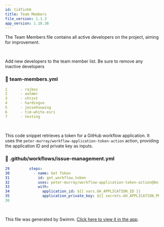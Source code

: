 ```yaml
---
id: ti4finh6
title: Team Members
file_version: 1.1.3
app_version: 1.18.38
---
```


The Team Members file contains all active developers on the project, aiming for improvement.

<br/>

Add new developers to the team member list. Be sure to remove any inactive developers
<!-- NOTE-swimm-snippet: the lines below link your snippet to Swimm -->
### 📄 team-members.yml
```yaml
1      - rajbos
2      - aatmmr	
3      - chtzvt	
4      - hardingve		
5      - jessehouwing
6      - tim-white-esri
7      - testing
```

<br/>

This code snippet retrieves a token for a GitHub workflow application. It uses the `peter-murray/workflow-application-token-action` action, providing the application ID and private key as inputs.
<!-- NOTE-swimm-snippet: the lines below link your snippet to Swimm -->
### 📄 .github/workflows/issue-management.yml
```yaml
29         steps:    
30           - name: Get Token
31             id: get_workflow_token
32             uses: peter-murray/workflow-application-token-action@8e1ba3bf1619726336414f1014e37f17fbadf1db
33             with:
34               application_id: ${{ vars.GH_APPLICATION_ID }}
35               application_private_key: ${{ secrets.GH_APPLICATION_PRIVATE_KEY }}
36               
```

<br/>

This file was generated by Swimm. [Click here to view it in the app](https://app.swimm.io/repos/Z2l0aHViJTNBJTNBY29sbGFib3JhdGUtZWZmZWN0aXZlbHklM0ElM0F0aW0td2hpdGUtZXNyaQ==/docs/ti4finh6).
